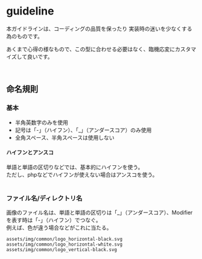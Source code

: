 # guideline

本ガイドラインは、コーディングの品質を保ったり 実装時の迷いを少なくする為のものです。 

あくまで心得の様なもので、この型に合わせる必要はなく、臨機応変にカスタマイズして良いです。  

 <br>
 
## 命名規則

### 基本
+ 半角英数字のみを使用
+ 記号は「-」（ハイフン）、「_」（アンダースコア）のみ使用
+ 全角スペース、半角スペースは使用しない

#### ハイフンとアンスコ
単語と単語の区切りなどでは、基本的にハイフンを使う。  
ただし、phpなどでハイフンが使えない場合はアンスコを使う。
<br>
<br>

### ファイル名/ディレクトリ名
画像のファイル名は、単語と単語の区切りは「_」（アンダースコア）、Modifierを表す時は「-」（ハイフン）でつなぐ。  
例えば、色が違う場合などがこれに当たる。
```
assets/img/common/logo_horizontal-black.svg
assets/img/common/logo_horizontal-white.svg
assets/img/common/logo_vertical-black.svg
```
